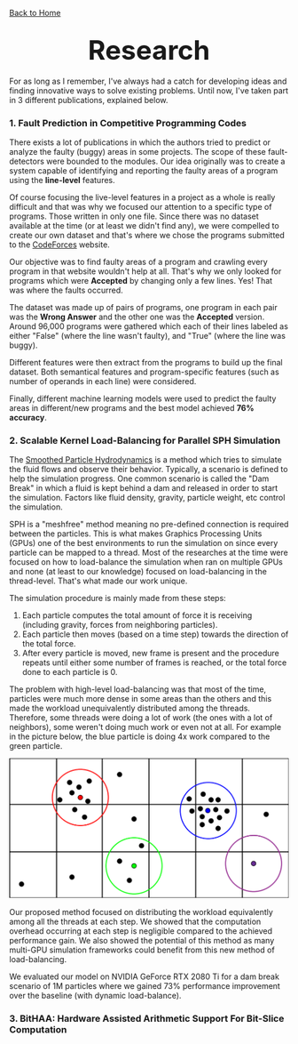 [Back to Home](http://mhezarei.github.io)

## <font size="+10"><center>Research</center></font>


For as long as I remember, I've always had a catch for developing ideas and finding innovative ways to solve existing problems. Until now, I've taken part in 3 different publications, explained below.

### **1. Fault Prediction in Competitive Programming Codes**

There exists a lot of publications in which the authors tried to predict or analyze the faulty (buggy) areas in some projects. The scope of these fault-detectors were bounded to the modules. Our idea originally was to create a system capable of identifying and reporting the faulty areas of a program using the **line-level** features.

Of course focusing the live-level features in a project as a whole is really difficult and that was why we focused our attention to a specific type of programs. Those written in only one file. Since there was no dataset available at the time (or at least we didn't find any), we were compelled to create our own dataset and that's where we chose the programs submitted to the [CodeForces](http://codeforces.com) website.

Our objective was to find faulty areas of a program and crawling every program in that website wouldn't help at all. That's why we only looked for programs which were **Accepted** by changing only a few lines. Yes! That was where the faults occurred.

The dataset was made up of pairs of programs, one program in each pair was the **Wrong Answer** and the other one was the **Accepted** version. Around 96,000 programs were gathered which each of their lines labeled as either "False" (where the line wasn't faulty), and "True" (where the line was buggy).

Different features were then extract from the programs to build up the final dataset. Both semantical features and program-specific features (such as number of operands in each line) were considered.

Finally, different machine learning models were used to predict the faulty areas in different/new programs and the best model achieved **76% accuracy**.

### **2. Scalable Kernel Load-Balancing for Parallel SPH Simulation**

The [Smoothed Particle Hydrodynamics](https://en.wikipedia.org/wiki/Smoothed-particle_hydrodynamics) is a method which tries to simulate the fluid flows and observe their behavior. Typically, a scenario is defined to help the simulation progress. One common scenario is called the "Dam Break" in which a fluid is kept behind a dam and released in order to start the simulation. Factors like fluid density, gravity, particle weight, etc control the simulation.

SPH is a "meshfree" method meaning no pre-defined connection is required between the particles. This is what makes Graphics Processing Units (GPUs) one of the best environments to run the simulation on since every particle can be mapped to a thread. Most of the researches at the time were focused on how to load-balance the simulation when ran on multiple GPUs and none (at least to our knowledge) focused on load-balancing in the thread-level. That's what made our work unique.

The simulation procedure is mainly made from these steps:
1. Each particle computes the total amount of force it is receiving (including gravity, forces from neighboring particles).
2. Each particle then moves (based on a time step) towards the direction of the total force.
3. After every particle is moved, new frame is present and the procedure repeats until either some number of frames is reached, or the total force done to each particle is 0.

The problem with high-level load-balancing was that most of the time, particles were much more dense in some areas than the others and this made the workload unequivalently distributed among the threads. Therefore, some threads were doing a lot of work (the ones with a lot of neighbors), some weren't doing much work or even not at all. For example in the picture below, the blue particle is doing 4x work compared to the green particle.

![Particles](./particles.png)

Our proposed method focused on distributing the workload equivalently among all the threads at each step. We showed that the computation overhead occurring at each step is negligible compared to the achieved performance gain. We also showed the potential of this method as many multi-GPU simulation frameworks could benefit from this new method of load-balancing.

We evaluated our model on NVIDIA GeForce RTX 2080 Ti for a dam break scenario of 1M particles where we gained 73% performance improvement over the baseline (with dynamic load-balance).

### **3. BitHAA: Hardware Assisted Arithmetic Support For Bit-Slice Computation**


